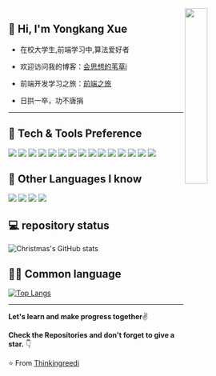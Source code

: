 <img src="https://media.giphy.com/media/MeJgB3yMMwIaHmKD4z/giphy.gif" width="30%" align="right">


 ## 👋 Hi, I'm Yongkang Xue 
 * 在校大学生,前端学习中,算法爱好者

 * 欢迎访问我的博客：<a href="https://thinkingreedi.github.io">会思想的苇草i</a>


 * 前端开发学习之旅：<a href="https://github.com/Thinkingreedi/Front_end_development">前端之旅</a>


 * 日拱一卒，功不唐捐

---



## 🔨 Tech & Tools Preference

<div display:flex>
 <img src = "https://img.shields.io/badge/-HTML5-E34F26?style=flat&logo=html5&logoColor=white"> 
 <img src = "https://img.shields.io/badge/-CSS3-1572B6?style=flat&logo=css3&logoColor=white">
 <img src="https://img.shields.io/badge/-Bootstrap-563D7C?style=flat&logo=bootstrap&logoColor=white">
 <img src="https://img.shields.io/badge/-JavaScript-eed718?style=flat&logo=javascript&logoColor=ffffff">
 <img src="https://img.shields.io/badge/-Sass-cc6699?style=flat&logo=sass&logoColor=ffffff">
 <img src="https://img.shields.io/badge/-React-000000?style=flat&logo=react&logoColor=00c8ff">
 <img src="https://img.shields.io/badge/Vue.js-35495E?style=flat&logo=vue.js&logoColor=4FC08D">
 <img src="https://img.shields.io/badge/-MongoDB-4DB33D?style=flat&logo=mongodb&logoColor=FFFFFF">
 <img src="https://img.shields.io/badge/-MySQL-F29111?style=flat&logo=mysql&logoColor=FFFFFF">
 <img src="https://img.shields.io/badge/-Express.js-787878?style=flat">
 <img src="https://img.shields.io/badge/-Node.js-3C873A?style=flat&logo=Node.js&logoColor=white">
 <img src="https://img.shields.io/badge/TypeScript-007ACC?style=flat&logo=typescript&logoColor=white">
 <img src="http://img.shields.io/badge/-Git-F1502F?style=flat&logo=git&logoColor=FFFFFF">
 <img src="http://img.shields.io/badge/-Github-000000?style=flat&logo=github&logoColor=FFFFFF">
 <img src="http://img.shields.io/badge/-VS%20Code-007ACC?style=flat&logo=visual%20studio%20code&logoColor=white">
<!--  <img src="http://img.shields.io/badge/-Heroku-430098?style=flat&logo=heroku&logoColor=white">
 <img src="http://img.shields.io/badge/-Vercel-black?style=flat&logo=vercel&logoColor=white"> -->
</div>

## 📌 Other Languages I know

<div display:flex>
  <img src="https://img.shields.io/badge/C-00599C?style=flat&logo=c&logoColor=white"> 
  <img src="https://img.shields.io/badge/C%2B%2B-00599C?style=flat&logo=c%2B%2B&logoColor=white"> 
  <img src="http://img.shields.io/badge/-Java-F89820?style=flat&logo=java&logoColor=white"> 
  <img src="https://img.shields.io/badge/-Python-black?style=flat&logo=python&logoColor=white"> 
</div>

## 💻 repository status

![Christmas's GitHub stats](https://github-readme-stats.vercel.app/api?username=Thinkingreedi&show_icons=true&theme=tokyonight)


## 👨‍💻 Common language

[![Top Langs](https://github-readme-stats.vercel.app/api/top-langs/?username=Thinkingreedi&layout=compact)](https://github.com/Thinkingreedi/github-readme-stats)

---

**Let's learn and make progress together**✌

**Check the Repositories and don't forget to give a star.** 👇

:star: From [Thinkingreedi](https://github.com/Thinkingreedi)
